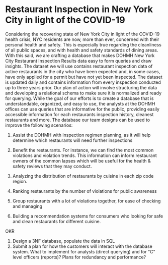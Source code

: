 # Restaurant Inspection in New York City in light of the COVID-19

Considering the recovering state of New York City in light of the COVID-19 health crisis, NYC residents are now, more than ever, concerned with their personal health and safety. This is especially true regarding the cleanliness of all public spaces, and with health and safety standards of dining areas. With this said, we are crafting a database that makes DOHMH New York City Restaurant Inspection Results data easy to form queries and draw insights. The dataset we will use contains restaurant inspection data of active restaurants in the city who have been expected and, in some cases, have only applied for a permit but have not yet been inspected. The dataset is updated daily and contains information from every inspection conducted up to three years prior. Our plan of action will involve structuring the data and developing a relational schema to make sure it is normalized and ready for querying. While the goal of our efforts is to create a database that is understandable, organized, and easy to use, the analysts at the DOHMH offices can use queries that are informative for the public, providing easily accessible information for each restaurants inspection history, cleanest restaurants and more. The database our team designs can be used to improve the following scenarios:

1. Assist the DOHMH with inspection regimen planning, as it will help determine which restaurants will need further inspections

2. Benefit the restaurants. For instance, we can find the most common violations and violation trends. This information can inform restaurant owners of the common lapses which will be useful for the health & safety reviews that they may conduct.

3. Analyzing the distribution of restaurants by cuisine in each zip code region.

4. Ranking restaurants by the number of violations for public awareness

5. Group restaurants with a lot of violations together, for ease of checking and managing

6. Building a recommendation systems for consumers who looking for safe and clean restaurants for different cuisine.


OKR
1. Design a 3NF database, populate the data in SQL
2. Submit a plan for how the customers will interact with the database system. What to implement for analysts (direct querying) and for "C" level officers (reports)? Plans for redundancy and performance?
